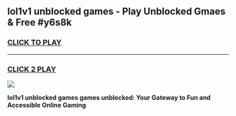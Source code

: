 
## lol1v1 unblocked games - Play Unblocked Gmaes & Free #y6s8k
<h3>
<a href="https://premium.freeplayer.one?title=lol1v1_unblocked_games&ref=01M">CLICK TO PLAY</a></h3>
<hr>

<h3>
<a href="https://premium.freeplayer.one?title=lol1v1_unblocked_games&ref=01M">CLICK 2 PLAY</a>
  
</h3>

<a href="https://premium.freeplayer.one?title=lol1v1_unblocked_games&ref=01M"><img src="https://clearcache.store/games.png"></a>


**lol1v1 unblocked games games unblocked: Your Gateway to Fun and Accessible Online Gaming**
